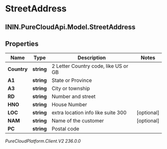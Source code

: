 # StreetAddress

## ININ.PureCloudApi.Model.StreetAddress

## Properties

|Name | Type | Description | Notes|
|------------ | ------------- | ------------- | -------------|
| **Country** | **string** | 2 Letter Country code, like US or GB | |
| **A1** | **string** | State or Province | |
| **A3** | **string** | City or township | |
| **RD** | **string** | Number and street | |
| **HNO** | **string** | House Number | |
| **LOC** | **string** | extra location info like suite 300 | [optional] |
| **NAM** | **string** | Name of the customer | [optional] |
| **PC** | **string** | Postal code | |



_PureCloudPlatform.Client.V2 236.0.0_
